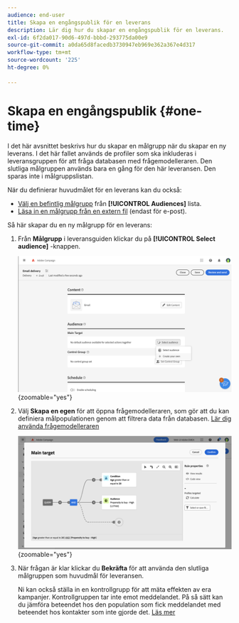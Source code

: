 ```yaml
---
audience: end-user
title: Skapa en engångspublik för en leverans
description: Lär dig hur du skapar en engångspublik för en leverans.
exl-id: 6f2da017-90d6-497d-bbbd-293775da00e9
source-git-commit: a0da65d8facedb3730947eb969e362a367e4d317
workflow-type: tm+mt
source-wordcount: '225'
ht-degree: 0%

---
```


# Skapa en engångspublik {#one-time}

I det här avsnittet beskrivs hur du skapar en målgrupp när du skapar en ny leverans. I det här fallet används de profiler som ska inkluderas i leveransgruppen för att fråga databasen med frågemodelleraren. Den slutliga målgruppen används bara en gång för den här leveransen. Den sparas inte i målgruppslistan.

När du definierar huvudmålet för en leverans kan du också:
* [Välj en befintlig målgrupp](add-audience.md) från **[!UICONTROL Audiences]** lista.
* [Läsa in en målgrupp från en extern fil](file-audience.md) (endast för e-post).

Så här skapar du en ny målgrupp för en leverans:

1. Från **Målgrupp** i leveransguiden klickar du på **[!UICONTROL Select audience]** -knappen.

   ![](assets/segment-builder0.png){zoomable=&quot;yes&quot;}

1. Välj **Skapa en egen** för att öppna frågemodelleraren, som gör att du kan definiera målpopulationen genom att filtrera data från databasen. [Lär dig använda frågemodelleraren](../query/query-modeler-overview.md)

   ![](assets/query-modeler.png){zoomable=&quot;yes&quot;}

1. När frågan är klar klickar du **Bekräfta** för att använda den slutliga målgruppen som huvudmål för leveransen.

   Ni kan också ställa in en kontrollgrupp för att mäta effekten av era kampanjer. Kontrollgruppen tar inte emot meddelandet. På så sätt kan du jämföra beteendet hos den population som fick meddelandet med beteendet hos kontakter som inte gjorde det. [Läs mer](control-group.md)
